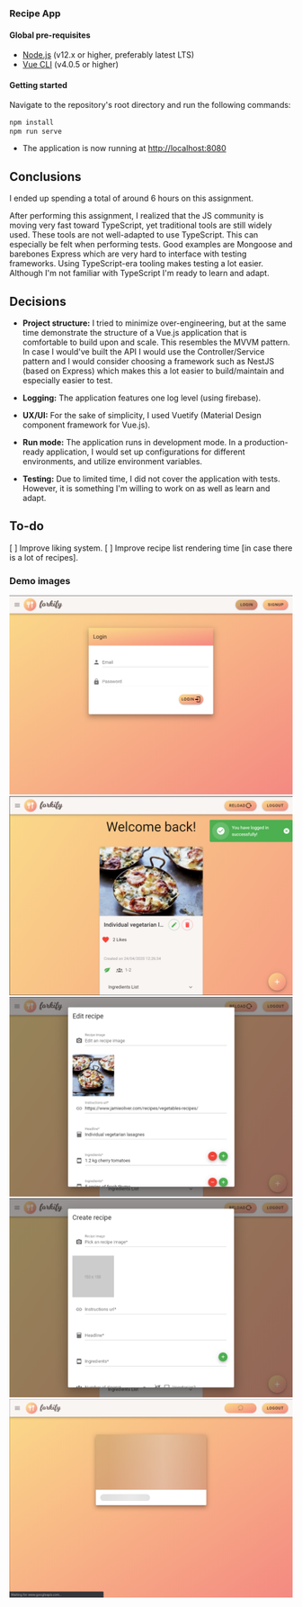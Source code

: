 ### Recipe App

#### Global pre-requisites
- [Node.js](https://nodejs.org/en/) (v12.x or higher, preferably latest LTS)
- [Vue CLI](https://www.npmjs.com/package/@vue/cli) (v4.0.5 or higher)

#### Getting started
Navigate to the repository's root directory and run the following commands:
```
npm install
npm run serve
```

- The application is now running at [http://localhost:8080](http://localhost:8080)

## Conclusions
I ended up spending a total of around 6 hours on this assignment.

After performing this assignment, I realized that the JS community is moving very fast toward TypeScript, yet traditional tools are still widely used. These tools are not well-adapted to use TypeScript. This can especially be felt when performing tests. Good examples are Mongoose and barebones Express which are very hard to interface with testing frameworks. Using TypeScript-era tooling makes testing a lot easier. Although I'm not familiar with TypeScript I'm ready to learn and adapt.


## Decisions

- **Project structure:** I tried to minimize over-engineering, but at the same time demonstrate the structure of a Vue.js application that is comfortable to build upon and scale. This resembles the MVVM pattern. In case I would've built the API I would use the Controller/Service pattern and I would consider choosing a framework such as NestJS (based on Express) which makes this a lot easier to build/maintain and especially easier to test.

- **Logging:** The application features one log level (using firebase).

- **UX/UI:** For the sake of simplicity, I used Vuetify (Material Design component framework for Vue.js).

- **Run mode:** The application runs in development mode. In a production-ready application, I would set up configurations for different environments, and utilize environment variables.

- **Testing:** Due to limited time, I did not cover the application with tests. However, it is something I'm willing to work on as well as learn and adapt.

## To-do
[ ] Improve liking system.
[ ] Improve recipe list rendering time [in case there is a lot of recipes].

### Demo images
![Stock list](image-login.png)
![Stock list](image-home.png)
![Stock list](image-home-2.png)
![Stock menu](image-menu.png)
![Stock reload](image-reload.png)
